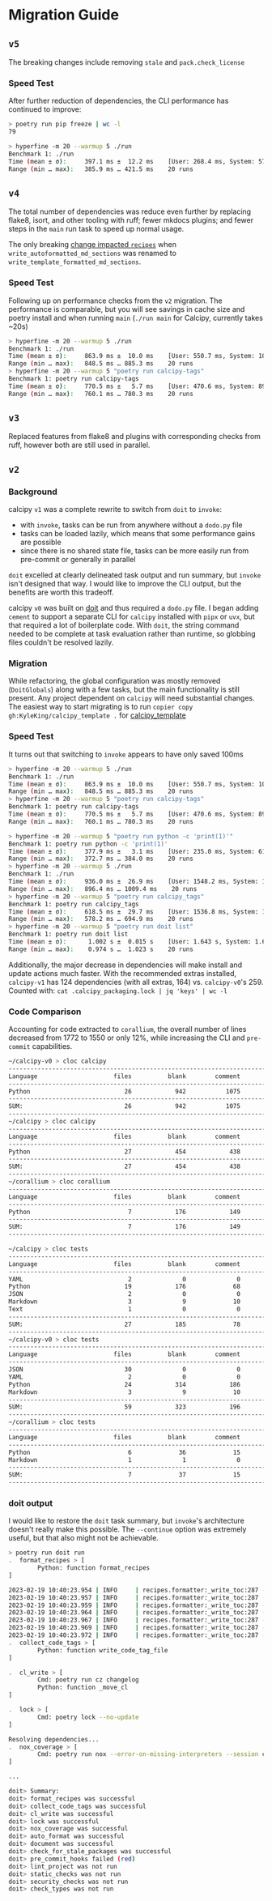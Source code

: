 # Migration Guide

## `v5`

The breaking changes include removing `stale` and `pack.check_license`

### Speed Test

After further reduction of dependencies, the CLI performance has continued to improve:

```sh
> poetry run pip freeze | wc -l
79
```

```sh
> hyperfine -m 20 --warmup 5 ./run
Benchmark 1: ./run
Time (mean ± σ):     397.1 ms ±  12.2 ms    [User: 268.4 ms, System: 57.0 ms]
Range (min … max):   385.9 ms … 421.5 ms    20 runs
```

## `v4`

The total number of dependencies was reduce even further by replacing flake8, isort, and other tooling with ruff; fewer mkdocs plugins; and fewer steps in the `main` run task to speed up normal usage.

The only breaking [change impacted `recipes`](https://github.com/KyleKing/recipes/commit/b3fcf8136af77ccf1bd3ee1fb4297b79dd7e86ea#diff-4bf564fcd9dbaec9e9807f16f649791c1e333f89db8160ad715d3c0c09a1a65c) when `write_autoformatted_md_sections` was renamed to `write_template_formatted_md_sections`.

### Speed Test

Following up on performance checks from the `v2` migration. The performance is comparable, but you will see savings in cache size and poetry install and when running `main` (`./run main` for Calcipy, currently takes ~20s)

```sh
> hyperfine -m 20 --warmup 5 ./run
Benchmark 1: ./run
Time (mean ± σ):     863.9 ms ±  10.0 ms    [User: 550.7 ms, System: 102.3 ms]
Range (min … max):   848.5 ms … 885.3 ms    20 runs
> hyperfine -m 20 --warmup 5 "poetry run calcipy-tags"
Benchmark 1: poetry run calcipy-tags
Time (mean ± σ):     770.5 ms ±   5.7 ms    [User: 470.6 ms, System: 89.5 ms]
Range (min … max):   760.1 ms … 780.3 ms    20 runs
```

## `v3`

Replaced features from flake8 and plugins with corresponding checks from ruff, however both are still used in parallel.

## `v2`

### Background

calcipy `v1` was a complete rewrite to switch from `doit` to `invoke`:

- with `invoke`, tasks can be run from anywhere without a `dodo.py` file
- tasks can be loaded lazily, which means that some performance gains are possible
- since there is no shared state file, tasks can be more easily run from pre-commit or generally in parallel

`doit` excelled at clearly delineated task output and run summary, but `invoke` isn't designed that way. I would like to improve the CLI output, but the benefits are worth this tradeoff.

calcipy `v0` was built on [doit](https://pypi.org/project/doit/) and thus required a `dodo.py` file. I began adding `cement` to support a separate CLI for `calcipy` installed with `pipx` or `uvx`, but that required a lot of boilerplate code. With `doit`, the string command needed to be complete at task evaluation rather than runtime, so globbing files couldn't be resolved lazily.

### Migration

While refactoring, the global configuration was mostly removed (`DoitGlobals`) along with a few tasks, but the main functionality is still present. Any project dependent on `calcipy` will need substantial changes. The easiest way to start migrating is to run `copier copy gh:KyleKing/calcipy_template .` for [calcipy_template](https://github.com/KyleKing/calcipy_template)

### Speed Test

It turns out that switching to `invoke` appears to have only saved 100ms

```sh
> hyperfine -m 20 --warmup 5 ./run
Benchmark 1: ./run
Time (mean ± σ):     863.9 ms ±  10.0 ms    [User: 550.7 ms, System: 102.3 ms]
Range (min … max):   848.5 ms … 885.3 ms    20 runs
> hyperfine -m 20 --warmup 5 "poetry run calcipy-tags"
Benchmark 1: poetry run calcipy-tags
Time (mean ± σ):     770.5 ms ±   5.7 ms    [User: 470.6 ms, System: 89.5 ms]
Range (min … max):   760.1 ms … 780.3 ms    20 runs
```

```sh
> hyperfine -m 20 --warmup 5 "poetry run python -c 'print(1)'"
Benchmark 1: poetry run python -c 'print(1)'
Time (mean ± σ):     377.9 ms ±   3.1 ms    [User: 235.0 ms, System: 61.8 ms]
Range (min … max):   372.7 ms … 384.0 ms    20 runs
> hyperfine -m 20 --warmup 5 ./run
Benchmark 1: ./run
Time (mean ± σ):     936.0 ms ±  26.9 ms    [User: 1548.2 ms, System: 1687.7 ms]
Range (min … max):   896.4 ms … 1009.4 ms    20 runs
> hyperfine -m 20 --warmup 5 "poetry run calcipy_tags"
Benchmark 1: poetry run calcipy_tags
Time (mean ± σ):     618.5 ms ±  29.7 ms    [User: 1536.8 ms, System: 1066.2 ms]
Range (min … max):   578.2 ms … 694.9 ms    20 runs
> hyperfine -m 20 --warmup 5 "poetry run doit list"
Benchmark 1: poetry run doit list
Time (mean ± σ):      1.002 s ±  0.015 s    [User: 1.643 s, System: 1.682 s]
Range (min … max):    0.974 s …  1.023 s    20 runs
```

Additionally, the major decrease in dependencies will make install and update actions much faster. With the recommended extras installed, `calcipy-v1` has 124 dependencies (with all extras, 164) vs. `calcipy-v0`'s 259. Counted with: `cat .calcipy_packaging.lock | jq 'keys' | wc -l`

### Code Comparison

Accounting for code extracted to `corallium`, the overall number of lines decreased from 1772 to 1550 or only 12%, while increasing the CLI and `pre-commit` capabilities.

```sh
~/calcipy-v0 > cloc calcipy
-------------------------------------------------------------------------------
Language                     files          blank        comment           code
-------------------------------------------------------------------------------
Python                          26            942           1075           1772
-------------------------------------------------------------------------------
SUM:                            26            942           1075           1772
-------------------------------------------------------------------------------
~/calcipy > cloc calcipy
-------------------------------------------------------------------------------
Language                     files          blank        comment           code
-------------------------------------------------------------------------------
Python                          27            454            438           1185
-------------------------------------------------------------------------------
SUM:                            27            454            438           1185
-------------------------------------------------------------------------------
~/corallium > cloc corallium
-------------------------------------------------------------------------------
Language                     files          blank        comment           code
-------------------------------------------------------------------------------
Python                           7            176            149            365
-------------------------------------------------------------------------------
SUM:                             7            176            149            365
-------------------------------------------------------------------------------

~/calcipy > cloc tests
-------------------------------------------------------------------------------
Language                     files          blank        comment           code
-------------------------------------------------------------------------------
YAML                             2              0              0            580
Python                          19            176             68            578
JSON                             2              0              0             60
Markdown                         3              9             10              8
Text                             1              0              0              2
-------------------------------------------------------------------------------
SUM:                            27            185             78           1228
-------------------------------------------------------------------------------
~/calcipy-v0 > cloc tests
-------------------------------------------------------------------------------
Language                     files          blank        comment           code
-------------------------------------------------------------------------------
JSON                            30              0              0            762
YAML                             2              0              0            580
Python                          24            314            186            578
Markdown                         3              9             10              8
-------------------------------------------------------------------------------
SUM:                            59            323            196           1928
-------------------------------------------------------------------------------
~/corallium > cloc tests
-------------------------------------------------------------------------------
Language                     files          blank        comment           code
-------------------------------------------------------------------------------
Python                           6             36             15             69
Markdown                         1              1              0              2
-------------------------------------------------------------------------------
SUM:                             7             37             15             71
-------------------------------------------------------------------------------
```

### doit output

I would like to restore the `doit` task summary, but `invoke`'s architecture doesn't really make this possible. The `--continue` option was extremely useful, but that also might not be achievable.

```sh
> poetry run doit run
.  format_recipes > [
        Python: function format_recipes
]

2023-02-19 10:40:23.954 | INFO     | recipes.formatter:_write_toc:287 - Creating TOC for: ./recipes/docs/breakfast
2023-02-19 10:40:23.957 | INFO     | recipes.formatter:_write_toc:287 - Creating TOC for: ./recipes/docs/rice
2023-02-19 10:40:23.959 | INFO     | recipes.formatter:_write_toc:287 - Creating TOC for: ./recipes/docs/meals
2023-02-19 10:40:23.964 | INFO     | recipes.formatter:_write_toc:287 - Creating TOC for: ./recipes/docs/seafood
2023-02-19 10:40:23.967 | INFO     | recipes.formatter:_write_toc:287 - Creating TOC for: ./recipes/docs/pizza
2023-02-19 10:40:23.969 | INFO     | recipes.formatter:_write_toc:287 - Creating TOC for: ./recipes/docs/poultry
2023-02-19 10:40:23.972 | INFO     | recipes.formatter:_write_toc:287 - Creating TOC for: ./recipes/docs/sushi
.  collect_code_tags > [
        Python: function write_code_tag_file
]

.  cl_write > [
        Cmd: poetry run cz changelog
        Python: function _move_cl
]

.  lock > [
        Cmd: poetry lock --no-update
]

Resolving dependencies...
.  nox_coverage > [
        Cmd: poetry run nox --error-on-missing-interpreters --session coverage
]

...

doit> Summary:
doit> format_recipes was successful
doit> collect_code_tags was successful
doit> cl_write was successful
doit> lock was successful
doit> nox_coverage was successful
doit> auto_format was successful
doit> document was successful
doit> check_for_stale_packages was successful
doit> pre_commit_hooks failed (red)
doit> lint_project was not run
doit> static_checks was not run
doit> security_checks was not run
doit> check_types was not run
```
